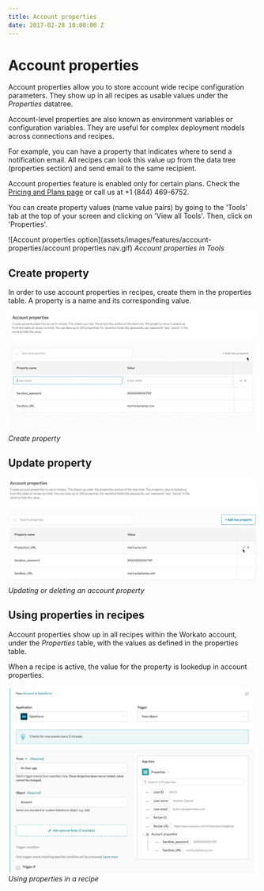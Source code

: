```yaml
---
title: Account properties
date: 2017-02-28 10:00:00 Z
---
```


# Account properties
Account properties allow you to store account wide recipe configuration parameters. They show up in all recipes as usable values under the *Properties* datatree.

Account-level properties are also known as environment variables or configuration variables. They are useful for complex deployment models across connections and recipes.

For example, you can have a property that indicates where to send a notification email. All recipes can look this value up from the data tree (properties section) and send email to the same recipient.

Account properties feature is enabled only for certain plans. Check the [Pricing and Plans page](https://www.workato.com/pricing?audience=general) or call us at +1 (844) 469-6752.

You can create property values (name value pairs) by going to the 'Tools' tab at the top of your screen and clicking on 'View all Tools'. Then, click on 'Properties'.

![Account properties option](assets/images/features/account-properties/account properties nav.gif)
*Account properties in Tools*

## Create property
In order to use account properties in recipes, create them in the properties table. A property is a name and its corresponding value.

![Create property](/assets/images/features/account-properties/create-property.gif)
*Create property*

## Update property

![Update delete property](/assets/images/features/account-properties/update-delete-property.gif)
*Updating or deleting an account property*

## Using properties in recipes
Account properties show up in all recipes within the Workato account, under the *Properties* table, with the values as defined in the properties table.

When a recipe is active, the value for the property is lookedup in account properties.

![Account properties datatree](/assets/images/features/account-properties/account_properties_datatree.png)
*Using properties in a recipe*
